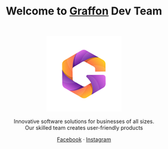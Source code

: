 <h1 align="center">Welcome to <a href="https://graffon.com.lk/">Graffon</a> Dev Team</h1><br>

<p align="center">
    <a href="https://graffon.com.lk/">
        <img src="https://github.com/Graffon/.github/blob/main/profile/banner.png?raw=true" alt="Graffon Logo" width="200" height="200">
    </a>
</p>

<p align="center">
    Innovative software solutions for businesses of all sizes.<br> Our skilled team creates user-friendly products
</p>

<p align="center">
    <a href="https://www.facebook.com/graffon.dev">Facebook</a>
    ·
    <a href="https://www.instagram.com/graffon.dev/">Instagram</a>
</p>
